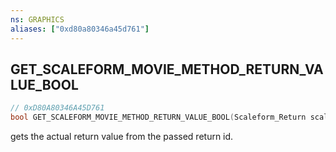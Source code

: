 ```yaml
---
ns: GRAPHICS
aliases: ["0xd80a80346a45d761"]
---
```

## GET_SCALEFORM_MOVIE_METHOD_RETURN_VALUE_BOOL

```c
// 0xD80A80346A45D761
bool GET_SCALEFORM_MOVIE_METHOD_RETURN_VALUE_BOOL(Scaleform_Return scaleform_return);
```

gets the actual return value from the passed return id.

